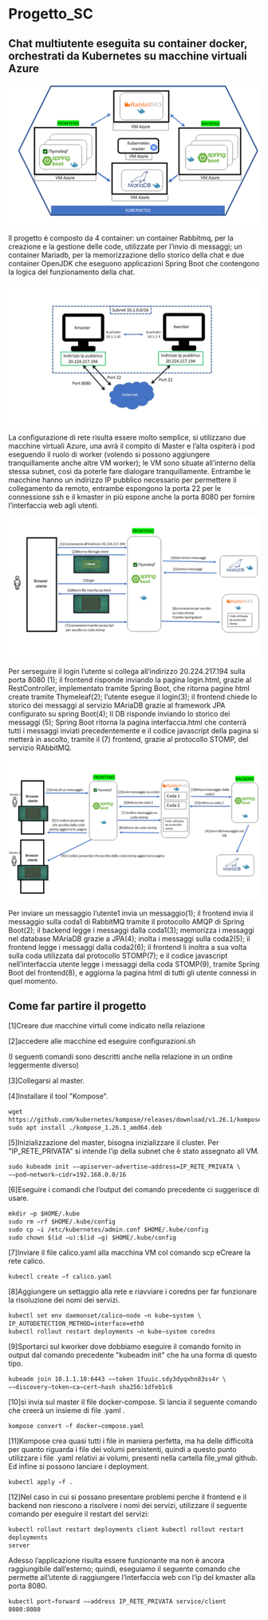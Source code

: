 # Progetto_SC
## Chat multiutente eseguita su container docker, orchestrati da Kubernetes su macchine virtuali Azure 

![alt text](https://github.com/stefano-colombo/Progetto_SC/blob/main/immagini_readme/struttura_progetto.png)

Il progetto è composto da 4 container: un container Rabbitmq, per la creazione e la gestione delle code, utilizzate per l’invio di messaggi; un container Mariadb, per la memorizzazione dello storico della chat e due container OpenJDK che eseguono applicazioni Spring Boot che contengono la logica del funzionamento della chat.

![alt text](https://github.com/stefano-colombo/Progetto_SC/blob/main/immagini_readme/configurazione_rete.png)

La configurazione di rete risulta essere molto semplice, si utilizzano due macchine virtuali Azure, una avrà il compito di Master e l’alta ospiterà i pod eseguendo il ruolo di worker (volendo si possono aggiungere tranquillamente anche altre VM worker); le VM sono situate all’interno della stessa subnet, così da poterle fare dialogare tranquillamente. Entrambe le macchine hanno un indirizzo IP pubblico necessario per permettere il collegamento da remoto, entrambe espongono la porta 22 per le connessione ssh e il kmaster in più espone anche la porta 8080 per fornire l’interfaccia web agli utenti.

![alt text](https://github.com/stefano-colombo/Progetto_SC/blob/main/immagini_readme/login.png)

Per serseguire il login l’utente si collega all’indirizzo 20.224.217.194 sulla porta 8080 (1); il frontend risponde inviando la pagina login.html, grazie al RestController, implementato tramite Spring Boot, che ritorna pagine html create tramite Thymeleaf(2); l’utente esegue il login(3); il frontend chiede lo storico dei messaggi al servizio MAriaDB grazie al framework JPA configurato su spring Boot(4); Il DB risponde inviando lo storico dei messaggi (5); Spring Boot ritorna la pagina interfaccia.html che conterrà tutti i messaggi inviati precedentemente e il codice javascript della pagina si metterà in ascolto, tramite il (7) frontend, grazie al protocollo STOMP, del servizio RAbbitMQ.

![alt text](https://github.com/stefano-colombo/Progetto_SC/blob/main/immagini_readme/invio_messaggio.png)

Per inviare un messaggio l’utente1 invia un messaggio(1); il frontend invia il messaggio sulla coda1 di RabbitMQ tramite il protocollo AMQP di Spring Boot(2); il backend legge i messaggi dalla coda1(3); memorizza i messaggi nel database MAriaDB grazie a JPA(4); inolta i messaggi sulla coda2(5); il frontend legge i messaggi dalla coda2(6); il frontend li inoltra a sua volta sulla coda utilizzata dal protocollo STOMP(7); e il codice javascript nell’interfaccia utente legge i messaggi della coda STOMP(9), tramite Spring Boot del frontend(8), e aggiorna la pagina html di tutti gli utente connessi in quel momento.

## Come far partire il progetto

[1]Creare due macchine virtuli come indicato nella relazione

[2]accedere alle macchine ed eseguire configurazioni.sh

(I seguenti comandi sono descritti anche nella relazione in un ordine leggermente diverso)

[3]Collegarsi al master.

[4]Installare il tool "Kompose".
```
wget https://github.com/kubernetes/kompose/releases/download/v1.26.1/kompose_amd64.deb
sudo apt install ./kompose_1.26.1_amd64.deb
```
[5]Inizializzazione del master, bisogna inizializzare il cluster. Per "IP_RETE_PRIVATA" si intende l’ip della subnet che è stato assegnato all VM.
```
sudo kubeadm init −−apiserver−advertise−address=IP_RETE_PRIVATA \
−−pod−network−cidr=192.168.0.0/16
```
[6]Eseguire i comandi che l’output del comando precedente ci suggerisce di usare.
```
mkdir −p $HOME/.kube
sudo rm −rf $HOME/.kube/config
sudo cp −i /etc/kubernetes/admin.conf $HOME/.kube/config
sudo chown $(id −u):$(id −g) $HOME/.kube/config
```
[7]Inviare il file calico.yaml alla macchina VM col comando scp eCreare la rete calico.
```
kubectl create −f calico.yaml
```
[8]Aggiungere un settaggio alla rete e riavviare i coredns per far funzionare la risoluzione
dei nomi dei servizi.
```
kubectl set env daemonset/calico−node −n kube−system \
IP_AUTODETECTION_METHOD=interface=eth0
kubectl rollout restart deployments −n kube−system coredns
```
[9]Sportarci sul kworker dove dobbiamo eseguire il comando fornito in output dal comando
precedente "kubeadm init" che ha una forma di questo tipo.
```
kubeadm join 10.1.1.10:6443 −−token 1fuuic.sdy3dyqxhn83ss4r \
−−discovery−token−ca−cert−hash sha256:1dfeb1c6
```
[10]si invia sul master il file docker-compose. Si lancia il seguente comando che creerà un insieme di file .yaml .
```
kompose convert −f docker−compose.yaml
```
[11]Kompose crea quasi tutti i file in maniera perfetta, ma ha delle difficoltà per quanto riguarda i file dei volumi persistenti, quindi a questo punto utilizzare i file .yaml relativi ai volumi, presenti nella cartella file_ymal github. Ed infine si possono lanciare i deployment.
```
kubectl apply −f .
```
[12]Nel caso in cui si possano presentare problemi perche il frontend e il backend non riescono
a risolvere i nomi dei servizi, utilizzare il seguente comando per eseguire il restart
del servizi:
```
kubectl rollout restart deployments client kubectl rollout restart deployments
server
```
Adesso l’applicazione risulta essere funzionante ma non è ancora raggiungibile
dall’esterno; quindi, eseguiamo il seguente comando che permette all’utente di
raggiungere l’interfaccia web con l’ip del kmaster alla porta 8080.
```
kubectl port−forward −−address IP_RETE_PRIVATA service/client 8080:8080
```


